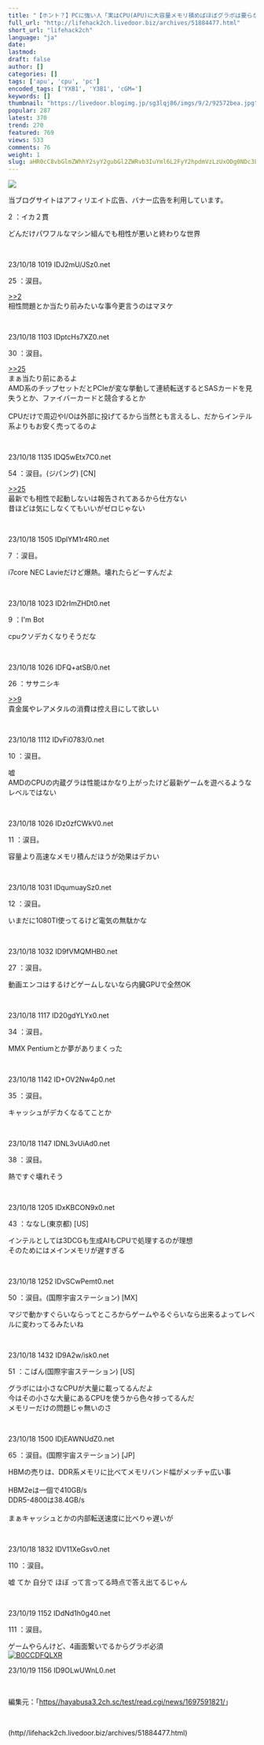 ```yaml
---
title: "【ホント？】PCに強い人「実はCPU(APU)に大容量メモリ積めばほぼグラボは要らない」←これ"
full_url: "http://lifehack2ch.livedoor.biz/archives/51884477.html"
short_url: "lifehack2ch"
language: "ja"
date: 
lastmod: 
draft: false
author: []
categories: []
tags: ['apu', 'cpu', 'pc']
encoded_tags: ['YXB1', 'Y3B1', 'cGM=']
keywords: []
thumbnail: "https://livedoor.blogimg.jp/sg3lqj86/imgs/9/2/92572bea.jpg"
popular: 287
latest: 370
trend: 270
featured: 769
views: 533
comments: 76
weight: 1
slug: aHR0cC8vbGlmZWhhY2syY2gubGl2ZWRvb3IuYml6L2FyY2hpdmVzLzUxODg0NDc3Lmh0bWw=
---
```


![](https://livedoor.blogimg.jp/sg3lqj86/imgs/9/2/92572bea.jpg)

<div><p>当ブログサイトはアフィリエイト広告、バナー広告を利用しています。</p><p class='t_name'>2 ：イカ２貫</p> <p class='r2'>どんだけパワフルなマシン組んでも相性が悪いと終わりな世界 </p><br><p>23/10/18 1019 IDJ2mU/JSz0.net</p> <p class='t_name_res'>25 ：涙目。</p> <p class='r4'><a href='#res_2'>>>2</a> <br> 相性問題とか当たり前みたいな事今更言うのはマヌケ </p><br><p>23/10/18 1103 IDptcHs7XZ0.net</p> <p class='t_name_res'>30 ：涙目。</p> <p class='r4'><a href='#res_25'>>>25</a> <br> まぁ当たり前にあるよ <br> AMD系のチップセットだとPCIeが変な挙動して連続転送するとSASカードを見失うとか、ファイバーカードと競合するとか <br> <br> CPUだけで周辺やI/Oは外部に投げてるから当然とも言えるし、だからインテル系よりもお安く売ってるのよ </p><br><p>23/10/18 1135 IDQ5wEtx7C0.net</p> <p class='t_name_res'>54 ：涙目。(ジパング) [CN]</p> <p class='r4'><a href='#res_25'>>>25</a> <br> 最新でも相性で起動しないは報告されてあるから仕方ない <br> 昔ほどは気にしなくてもいいがゼロじゃない </p><br><p>23/10/18 1505 IDplYM1r4R0.net</p> <p class='t_name'>7 ：涙目。</p> <p class='r4'>i7core NEC Lavieだけど爆熱。壊れたらどーすんだよ </p><br><p>23/10/18 1023 ID2rImZHDt0.net</p> <p class='t_name'>9 ：I'm Bot</p> <p class='r1'>cpuクソデカくなりそうだな </p><br><p>23/10/18 1026 IDFQ+atSB/0.net</p> <p class='t_name_res'>26 ：ササニシキ</p> <p class='r4'><a href='#res_9'>>>9</a> <br> 貴金属やレアメタルの消費は控え目にして欲しい </p><br><p>23/10/18 1112 IDvFi0783/0.net</p> <p class='t_name'>10 ：涙目。</p> <p class='r4'>嘘 <br> AMDのCPUの内蔵グラは性能はかなり上がったけど最新ゲームを遊べるようなレベルではない </p><br><p>23/10/18 1026 IDz0zfCWkV0.net</p> <p class='t_name'>11 ：涙目。</p> <p class='r4'>容量より高速なメモリ積んだほうが効果はデカい </p><br><p>23/10/18 1031 IDqumuaySz0.net</p> <p class='t_name'>12 ：涙目。</p> <p class='r4'>いまだに1080TI使ってるけど電気の無駄かな </p><br><p>23/10/18 1032 ID9fVMQMHB0.net</p> <p class='t_name'>27 ：涙目。</p> <p class='r4'>動画エンコはするけどゲームしないなら内臓GPUで全然OK </p><br><p>23/10/18 1117 ID20gdYLYx0.net</p> <p class='t_name'>34 ：涙目。</p> <p class='r4'>MMX Pentiumとか夢がありまくった </p><br><p>23/10/18 1142 ID+OV2Nw4p0.net</p> <p class='t_name'>35 ：涙目。</p> <p class='r4'>キャッシュがデカくなるてことか </p><br><p>23/10/18 1147 IDNL3vUiAd0.net</p> <p class='t_name'>38 ：涙目。</p> <p class='r2'>熱ですぐ壊れそう </p><br><p>23/10/18 1205 IDxKBCON9x0.net</p> <p class='t_name'>43 ：ななし(東京都) [US]</p> <p class='r4'>インテルとしては3DCGも生成AIもCPUで処理するのが理想 <br> そのためにはメインメモリが遅すぎる </p><br><p>23/10/18 1252 IDvSCwPemt0.net</p> <p class='t_name'>50 ：涙目。(国際宇宙ステーション) [MX]</p> <p class='r4'>マジで動かすぐらいならってところからゲームやるぐらいなら出来るよってレベルに変わってるみたいね </p><br><p>23/10/18 1432 ID9A2w/isk0.net</p> <p class='t_name'>51 ：こばん(国際宇宙ステーション) [US]</p> <p class='r4'>グラボには小さなCPUが大量に載ってるんだよ <br> 今はその小さな大量にあるCPUを使うから色々捗ってるんだ <br> メモリーだけの問題じゃ無いのさ </p><br><p>23/10/18 1500 IDjEAWNUdZ0.net</p> <p class='t_name'>65 ：涙目。(国際宇宙ステーション) [JP]</p> <p class='r4'>HBMの売りは、DDR系メモリに比べてメモリバンド幅がメッチャ広い事 <br> <br> HBM2eは一個で410GB/s <br> DDR5-4800は38.4GB/s <br> <br> まぁキャッシュとかの内部転送速度に比べりゃ遅いが </p><br><p>23/10/18 1832 IDV11XeGsv0.net</p> <p class='t_name'>110 ：涙目。</p> <p class='r4'>嘘 てか 自分で ほぼ って言ってる時点で答え出てるじゃん </p><br><p>23/10/19 1152 IDdNd1h0g40.net</p> <p class='t_name'>111 ：涙目。</p> <p class='r2'>ゲームやらんけど、4画面繋いでるからグラボ必須<br><a href='https//www.amazon.co.jp/dp/B0CCDFQLXR/?tag=nishiky24-22' target='_blank'><img src='https//m.media-amazon.com/images/I/41vbEeCQJ4L._SL500_.jpg' alt='B0CCDFQLXR' border='0'></a> </p><p>23/10/19 1156 ID9OLwUWnL0.net</p> <br><p class='p_url'>編集元：「<a href='https//hayabusa3.2ch.sc/test/read.cgi/news/1697591821/' target='_blank'>https//hayabusa3.2ch.sc/test/read.cgi/news/1697591821/</a>」</p> <br clear='all'></div>

(http//lifehack2ch.livedoor.biz/archives/51884477.html)
